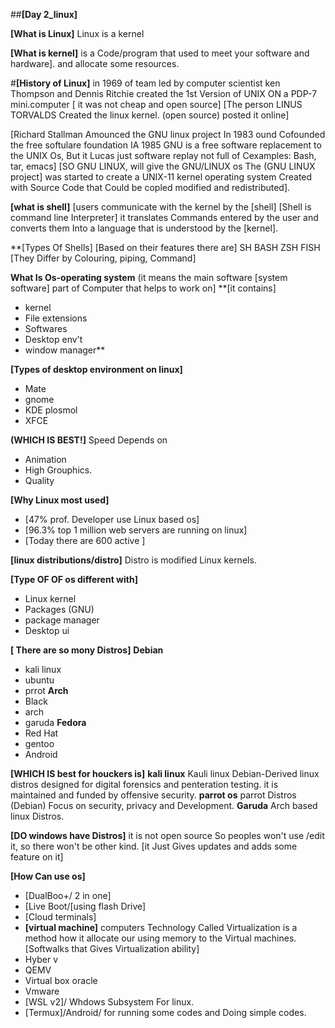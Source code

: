 ##**[Day 2_linux]**

**[What is Linux]** 
Linux is a kernel

**[What is kernel]**
is a Code/program that used to meet your software and hardware]. and allocate some resources.

#**[History of Linux]**
in 1969 of team led by computer scientist ken Thompson and Dennis Ritchie created the 1st Version of UNIX ON a PDP-7 mini.computer [ it was not cheap and open source] 
[The person LINUS TORVALDS Created the linux kernel. (open source) posted it online]

[Richard Stallman Amounced the GNU linux project In 1983 ound Cofounded the free softulare foundation IA 1985 GNU is a free software replacement to the UNIX Os, But it Lucas just software replay not full of Cexamples: Bash, tar, emacs] [SO GNU LINUX, will give the GNU/LINUX os The (GNU LINUX project] was started to create a UNIX-11 kernel operating system Created with Source Code that Could be copled modified and redistributed].

**[what is shell]**
[users communicate with the kernel by the [shell]
[Shell is command line Interpreter] it translates Commands entered by the user and converts them Into a language that is understood by the [kernel].

**[Types Of Shells] [Based on their features there are]
SH
BASH
ZSH
FISH  [They Differ by Colouring, piping, Command]

**What Is Os-operating system**
(it means the main software [system software] part of Computer that helps to work on]
**[it contains]
- kernel
- File extensions
- Softwares
- Desktop env't
- window manager**

**[Types of desktop environment on linux]**
- Mate
- gnome
- KDE plosmol
- XFCE

**(WHICH IS BEST!]** Speed Depends on
- Animation
- High Grouphics.
- Quality

**[Why Linux most used]**
- [47% prof. Developer use Linux based os]
- [96.3% top 1 million web servers are running on linux]
- [Today there are 600 active ]

**[linux distributions/distro]**
Distro is modified Linux kernels.

**[Type OF OF os different with]**
- Linux kernel
- Packages (GNU)
- package manager
- Desktop ui

**[ There are so mony Distros]**
**Debian**
- kali linux
- ubuntu
- prrot
**Arch**
- Black
- arch
- garuda
**Fedora**
- Red Hat
- gentoo
- Android

**[WHICH IS best for houckers is]** 
**kali linux**
Kauli linux Debian-Derived linux distros designed for digital forensics and penteration testing. it is maintained and funded by offensive security.
**parrot os**
parrot Distros (Debian) Focus on security, privacy and Development.
**Garuda**
Arch based linux Distros.

**[DO windows have Distros]** 
it is not open source So peoples won't use /edit it, so there won't be other kind. [it Just Gives updates and adds some feature on it]

**[How Can use os]**
- [DualBoo+/ 2 in one]
- [Live Boot/[using flash Drive]
- [Cloud terminals]
- **[virtual machine]** computers Technology Called Virtualization is a method how it allocate our using memory to the Virtual machines.
[Softwalks that Gives Virtualization ability]
- Hyber v
- QEMV
- Virtual box oracle
- Vmware
- [WSL v2]/ Whdows Subsystem For linux.
- [Termux]/Android/ for running some codes and Doing simple codes.

